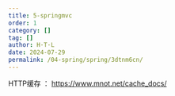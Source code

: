 ```yaml
---
title: 5-springmvc
order: 1
category: []
tag: []
author: H·T·L
date: 2024-07-29
permalink: /04-spring/spring/3dtnm6cn/
---
```

HTTP缓存 ： https://www.mnot.net/cache_docs/